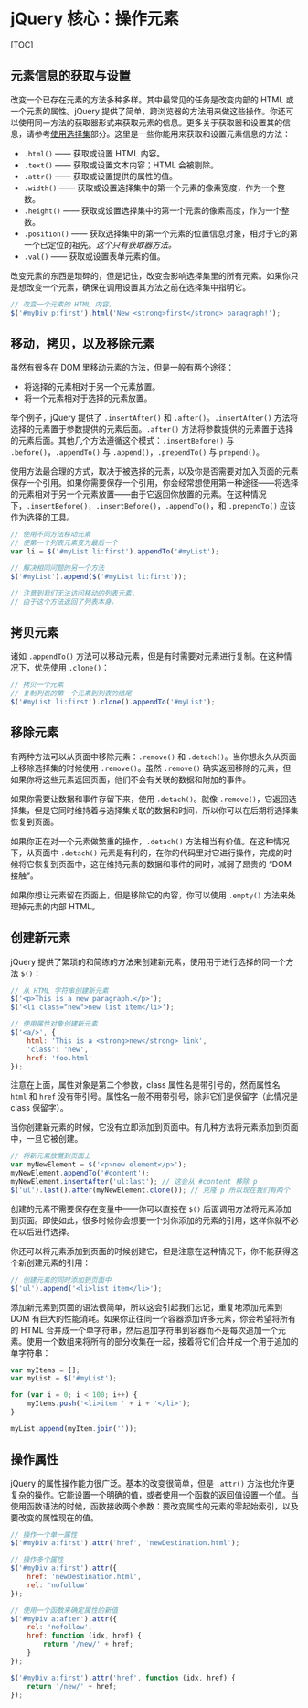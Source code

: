 # jQuery 核心：操作元素
[TOC]

## 元素信息的获取与设置
改变一个已存在元素的方法多种多样。其中最常见的任务是改变内部的 HTML 或一个元素的属性。jQuery 提供了简单，跨浏览器的方法用来做这些操作。你还可以使用同一方法的获取器形式来获取元素的信息。更多关于获取器和设置其的信息，请参考[使用选择集](http://learn.jquery.com/working-with-selections/)部分。这里是一些你能用来获取和设置元素信息的方法：
* `.html()` —— 获取或设置 HTML 内容。
* `.text()` —— 获取或设置文本内容；HTML 会被剔除。
* `.attr()` —— 获取或设置提供的属性的值。
* `.width()` —— 获取或设置选择集中的第一个元素的像素宽度，作为一个整数。
* `.height()` —— 获取或设置选择集中的第一个元素的像素高度，作为一个整数。
* `.position()` —— 获取选择集中的第一个元素的位置信息对象，相对于它的第一个已定位的祖先。_这个只有获取器方法。_
* `.val()` —— 获取或设置表单元素的值。

改变元素的东西是琐碎的，但是记住，改变会影响选择集里的所有元素。如果你只是想改变一个元素，确保在调用设置其方法之前在选择集中指明它。
```js
// 改变一个元素的 HTML 内容。
$('#myDiv p:first').html('New <strong>first</strong> paragraph!');
```

## 移动，拷贝，以及移除元素
虽然有很多在 DOM 里移动元素的方法，但是一般有两个途径：
* 将选择的元素相对于另一个元素放置。
* 将一个元素相对于选择的元素放置。

举个例子，jQuery 提供了 `.insertAfter()` 和 `.after()`。`.insertAfter()` 方法将选择的元素置于参数提供的元素后面。`.after()` 方法将参数提供的元素置于选择的元素后面。其他几个方法遵循这个模式：`.insertBefore()` 与 `.before()`，`.appendTo()` 与 `.append()`，`.prependTo()` 与 `prepend()`。

使用方法最合理的方式，取决于被选择的元素，以及你是否需要对加入页面的元素保存一个引用。如果你需要保存一个引用，你会经常想使用第一种途径——将选择的元素相对于另一个元素放置——由于它返回你放置的元素。在这种情况下，`.insertBefore()`，`.insertBefore()`，`.appendTo()`，和 `.prependTo()` 应该作为选择的工具。
```js
// 使用不同方法移动元素
// 使第一个列表元素变为最后一个
var li = $('#myList li:first').appendTo('#myList');

// 解决相同问题的另一个方法
$('#myList').append($('#myList li:first'));

// 注意到我们无法访问移动的列表元素，
// 由于这个方法返回了列表本身。
```

## 拷贝元素
诸如 `.appendTo()` 方法可以移动元素，但是有时需要对元素进行复制。在这种情况下，优先使用 `.clone()`：
```js
// 拷贝一个元素
// 复制列表的第一个元素到列表的结尾
$('#myList li:first').clone().appendTo('#myList');
```

## 移除元素
有两种方法可以从页面中移除元素：`.remove()` 和 `.detach()`。当你想永久从页面上移除选择集的时候使用 `.remove()`。虽然 `.remove()` 确实返回移除的元素，但如果你将这些元素返回页面，他们不会有关联的数据和附加的事件。

如果你需要让数据和事件存留下来，使用 `.detach()`。就像 `.remove()`，它返回选择集，但是它同时维持着与选择集关联的数据和时间，所以你可以在后期将选择集恢复到页面。

如果你正在对一个元素做繁重的操作，`.detach()` 方法相当有价值。在这种情况下，从页面中 `.detach()` 元素是有利的，在你的代码里对它进行操作，完成的时候将它恢复到页面中，这在维持元素的数据和事件的同时，减弱了昂贵的 “DOM 接触”。

如果你想让元素留在页面上，但是移除它的内容，你可以使用 `.empty()` 方法来处理掉元素的内部 HTML。

## 创建新元素
jQuery 提供了繁琐的和简练的方法来创建新元素，使用用于进行选择的同一个方法 `$()`：
```js
// 从 HTML 字符串创建新元素
$('<p>This is a new paragraph.</p>');
$('<li class="new">new list item</li>');
```

```js
// 使用属性对象创建新元素
$('<a/>', {
    html: 'This is a <strong>new</strong> link',
    'class': 'new',
    href: 'foo.html'
});
```

注意在上面，属性对象是第二个参数，class 属性名是带引号的，然而属性名 `html` 和 `href` 没有带引号。属性名一般不用带引号，除非它们是保留字（此情况是 class 保留字）。

当你创建新元素的时候，它没有立即添加到页面中。有几种方法将元素添加到页面中，一旦它被创建。
```js
// 将新元素放置到页面上
var myNewElement = $('<p>new element</p>');
myNewElement.appendTo('#content');
myNewElement.insertAfter('ul:last'); // 这会从 #content 移除 p
$('ul').last().after(myNewElement.clone()); // 克隆 p 所以现在我们有两个
```

创建的元素不需要保存在变量中——你可以直接在 `$()` 后面调用方法将元素添加到页面。即使如此，很多时候你会想要一个对你添加的元素的引用，这样你就不必在以后进行选择。

你还可以将元素添加到页面的时候创建它，但是注意在这种情况下，你不能获得这个新创建元素的引用：
```js
// 创建元素的同时添加到页面中
$('ul').append('<li>list item</li>');
```

添加新元素到页面的语法很简单，所以这会引起我们忘记，重复地添加元素到 DOM 有巨大的性能消耗。如果你正往同一个容器添加许多元素，你会希望将所有的 HTML 合并成一个单字符串，然后追加字符串到容器而不是每次追加一个元素。使用一个数组来将所有的部分收集在一起，接着将它们合并成一个用于追加的单字符串：
```js
var myItems = [];
var myList = $('#myList');

for (var i = 0; i < 100; i++) {
    myItems.push('<li>item ' + i + '</li>');
}

myList.append(myItem.join(''));
```

## 操作属性
jQuery 的属性操作能力很广泛。基本的改变很简单，但是 `.attr()` 方法也允许更复杂的操作。它能设置一个明确的值，或者使用一个函数的返回值设置一个值。当使用函数语法的时候，函数接收两个参数：要改变属性的元素的零起始索引，以及要改变的属性现在的值。
```js
// 操作一个单一属性
$('#myDiv a:first').attr('href', 'newDestination.html');
```

```js
// 操作多个属性
$('#myDiv a:first').attr({
    href: 'newDestination.html',
    rel: 'nofollow'
});
```

```js
// 使用一个函数来确定属性的新值
$('#myDiv a:after').attr({
    rel: 'nofollow',
    href: function (idx, href) {
        return '/new/' + href;
    }
});

$('#myDiv a:first').attr('href', function (idx, href) {
    return '/new/' + href;
});
```